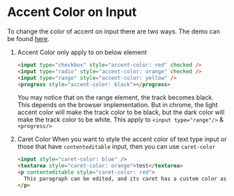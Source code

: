 # Accent Color on Input

To change the color of accent on input there are two ways. The demo can be found [here](https://codepen.io/redmaze/pen/PoXZWxJ).

1. Accent Color
   only apply to on below element

   ```html
   <input type="checkbox" style="accent-color: red" checked />
   <input type="radio" style="accent-color: orange" checked />
   <input type="range" style="accent-color: yellow" />
   <progress style="accent-color: black"></progress>
   ```

   You may notice that on the range element, the track becomes black. This depends on the browser implementation. But in chrome, the light accent color will make the track color to be black, but the dark color will make the track color to be white. This apply to `<input type="range"/>` & `<progress/>`

2. Caret Color
   When you want to style the accent color of text type input or those that have `contenteditable` input, then you can use `caret-color`
   ```html
   <input style="caret-color: blue" />
   <textarea style="caret-color: orange">test</textarea>
   <p contenteditable style="caret-color: red">
     This paragraph can be edited, and its caret has a custom color as well!
   </p>
   ```
